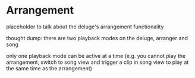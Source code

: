 # Arrangement

placeholder to talk about the deluge's arrangement functionality

thought dump: there are two playback modes on the deluge, arranger and song

only one playback mode can be active at a time (e.g. you cannot play the arrangement, switch to song view and trigger a clip in song view to play at the same time as the arrangement)
